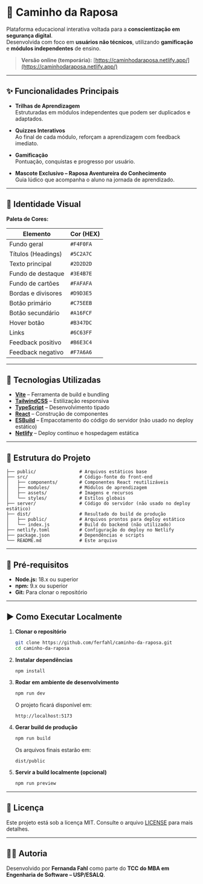 
# 🦊 Caminho da Raposa

Plataforma educacional interativa voltada para a **conscientização em segurança digital**.  
Desenvolvida com foco em **usuários não técnicos**, utilizando **gamificação** e **módulos independentes** de ensino.

> **Versão online (temporária):** [https://caminhodaraposa.netlify.app/](https://caminhodaraposa.netlify.app/)

---

## ✨ Funcionalidades Principais

- **Trilhas de Aprendizagem**  
  Estruturadas em módulos independentes que podem ser duplicados e adaptados.

- **Quizzes Interativos**  
  Ao final de cada módulo, reforçam a aprendizagem com feedback imediato.

- **Gamificação**  
  Pontuação, conquistas e progresso por usuário.

- **Mascote Exclusivo – Raposa Aventureira do Conhecimento**  
  Guia lúdico que acompanha o aluno na jornada de aprendizado.

---

## 🎨 Identidade Visual

**Paleta de Cores:**

| Elemento                | Cor (HEX)  |
|-------------------------|------------|
| Fundo geral             | `#F4F0FA` |
| Títulos (Headings)      | `#5C2A7C` |
| Texto principal         | `#2D2D2D` |
| Fundo de destaque       | `#3E4B7E` |
| Fundo de cartões        | `#FAFAFA` |
| Bordas e divisores      | `#D9D3E5` |
| Botão primário          | `#C75EEB` |
| Botão secundário        | `#A16FCF` |
| Hover botão             | `#B347DC` |
| Links                   | `#6C63FF` |
| Feedback positivo       | `#B6E3C4` |
| Feedback negativo       | `#F7A6A6` |

---

## 🚀 Tecnologias Utilizadas

- **[Vite](https://vitejs.dev/)** – Ferramenta de build e bundling  
- **[TailwindCSS](https://tailwindcss.com/)** – Estilização responsiva  
- **[TypeScript](https://www.typescriptlang.org/)** – Desenvolvimento tipado  
- **[React](https://reactjs.org/)** – Construção de componentes  
- **[ESBuild](https://esbuild.github.io/)** – Empacotamento do código do servidor (não usado no deploy estático)  
- **[Netlify](https://www.netlify.com/)** – Deploy contínuo e hospedagem estática

---

## 📂 Estrutura do Projeto

```
├── public/                # Arquivos estáticos base
├── src/                   # Código-fonte do front-end
│   ├── components/        # Componentes React reutilizáveis
│   ├── modules/           # Módulos de aprendizagem
│   ├── assets/            # Imagens e recursos
│   └── styles/            # Estilos globais
├── server/                # Código do servidor (não usado no deploy estático)
├── dist/                  # Resultado do build de produção
│   ├── public/            # Arquivos prontos para deploy estático
│   └── index.js           # Build do backend (não utilizado)
├── netlify.toml           # Configuração do deploy no Netlify
├── package.json           # Dependências e scripts
└── README.md              # Este arquivo
```

---

## 🔧 Pré-requisitos

- **Node.js:** 18.x ou superior  
- **npm:** 9.x ou superior  
- **Git:** Para clonar o repositório

---

## ▶️ Como Executar Localmente

1. **Clonar o repositório**
   ```bash
   git clone https://github.com/ferfahl/caminho-da-raposa.git
   cd caminho-da-raposa
   ```

2. **Instalar dependências**
   ```bash
   npm install
   ```

3. **Rodar em ambiente de desenvolvimento**
   ```bash
   npm run dev
   ```
   O projeto ficará disponível em:
   ```
   http://localhost:5173
   ```

4. **Gerar build de produção**
   ```bash
   npm run build
   ```
   Os arquivos finais estarão em:
   ```
   dist/public
   ```

5. **Servir a build localmente (opcional)**
   ```bash
   npm run preview
   ```

---

## 📄 Licença

Este projeto está sob a licença MIT. Consulte o arquivo [LICENSE](LICENSE) para mais detalhes.

---

## 👩‍💻 Autoria

Desenvolvido por **Fernanda Fahl** como parte do **TCC do MBA em Engenharia de Software – USP/ESALQ**.
